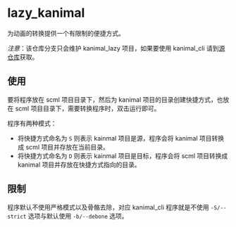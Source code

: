 ﻿# lazy_kanimal

为动画的转换提供一个有限制的便捷方式。

_注意_：该仓库分支只会维护 kanimal_lazy 项目，如果要使用 kanimal_cli 请到[源仓库](https://github.com/skairunner/kanimal-SE)获取。

## 使用

要将程序放在 scml 项目目录下，然后为 kanimal 项目的目录创建快捷方式，也放在 scml 项目目录下，需要转换程序时，双击运行即可。

程序有两种模式：

- 将快捷方式命名为 `S` 则表示 kainmal 项目是源，程序会将 kanimal 项目转换成 scml 项目并存放在当前目录。
- 将快捷方式命名为 `D` 则表示 kainmal 项目是目标，程序会将 scml 项目转换成 kanimal 项目并存放在快捷方式指向的目录。

## 限制

程序默认不使用严格模式以及骨骼去除，对应 kanimal_cli 程序就是不使用 `-S/--strict` 选项与默认使用 `-b/--debone` 选项。
